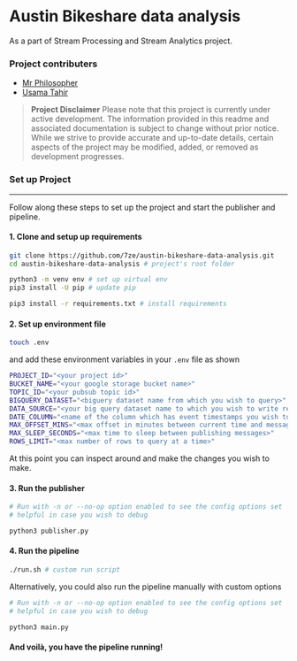 # Austin Bikeshare data analysis

As a part of Stream Processing and Stream Analytics project.

### Project contributers
- [Mr Philosopher](https://github.com/7ze)
- [Usama Tahir](https://github.com/Usama00004)

> **Project Disclaimer**
>Please note that this project is currently under active development. The
>information provided in this readme and associated documentation is subject to
>change without prior notice. While we strive to provide accurate and
>up-to-date details, certain aspects of the project may be modified, added, or
>removed as development progresses.

### Set up Project
---

Follow along these steps to set up the project and start the publisher and
pipeline.

#### 1. Clone and setup up requirements

```sh
git clone https://github.com/7ze/austin-bikeshare-data-analysis.git
cd austin-bikeshare-data-analysis # project's root folder

python3 -m venv env # set up virtual env
pip3 install -U pip # update pip

pip3 install -r requirements.txt # install requirements
```

#### 2. Set up environment file

```sh
touch .env
```

and add these environment variables in your `.env` file as shown

```sh
PROJECT_ID="<your project id>"
BUCKET_NAME="<your google storage bucket name>"
TOPIC_ID="<your pubsub topic id>"
BIGQUERY_DATASET="<biguery dataset name from which you wish to query>"
DATA_SOURCE="<your big query dataset name to which you wish to write results>"
DATE_COLUMN="<name of the column which has event timestamps you wish to transform>"
MAX_OFFSET_MINS="<max offset in minutes between current time and message timestamp>"
MAX_SLEEP_SECONDS="<max time to sleep between publishing messages>"
ROWS_LIMIT="<max number of rows to query at a time>"
```

At this point you can inspect around and make the changes you wish to make.

#### 3. Run the publisher

```sh
# Run with -n or --no-op option enabled to see the config options set
# helpful in case you wish to debug

python3 publisher.py
```

#### 4. Run the pipeline

```sh
./run.sh # custom run script
```

Alternatively, you could also run the pipeline manually with custom options

```sh
# Run with -n or --no-op option enabled to see the config options set
# helpful in case you wish to debug

python3 main.py
```

#### And voilà, you have the pipeline running!
